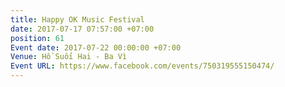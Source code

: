 ```yaml
---
title: Happy OK Music Festival
date: 2017-07-17 07:57:00 +07:00
position: 61
Event date: 2017-07-22 00:00:00 +07:00
Venue: Hồ Suối Hai - Ba Vì
Event URL: https://www.facebook.com/events/750319555150474/
---
```



